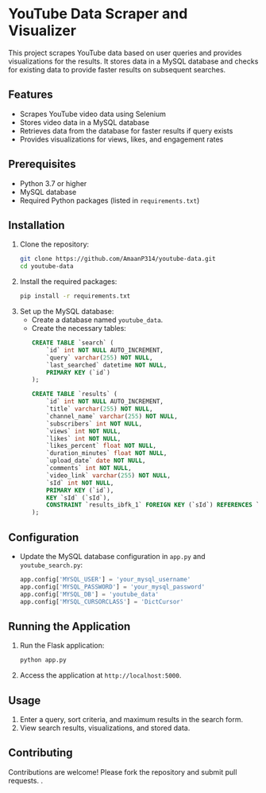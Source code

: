 # YouTube Data Scraper and Visualizer

This project scrapes YouTube data based on user queries and provides visualizations for the results. It stores data in a MySQL database and checks for existing data to provide faster results on subsequent searches.

## Features
- Scrapes YouTube video data using Selenium
- Stores video data in a MySQL database
- Retrieves data from the database for faster results if query exists
- Provides visualizations for views, likes, and engagement rates

## Prerequisites
- Python 3.7 or higher
- MySQL database
- Required Python packages (listed in `requirements.txt`)

## Installation
1. Clone the repository:
    ```bash
    git clone https://github.com/AmaanP314/youtube-data.git
    cd youtube-data
    ```
2. Install the required packages:
    ```bash
    pip install -r requirements.txt
    ```
3. Set up the MySQL database:
    - Create a database named `youtube_data`.
    - Create the necessary tables:
        ```sql
        CREATE TABLE `search` (
            `id` int NOT NULL AUTO_INCREMENT,
            `query` varchar(255) NOT NULL,
            `last_searched` datetime NOT NULL,
            PRIMARY KEY (`id`)
        );

        CREATE TABLE `results` (
            `id` int NOT NULL AUTO_INCREMENT,
            `title` varchar(255) NOT NULL,
            `channel_name` varchar(255) NOT NULL,
            `subscribers` int NOT NULL,
            `views` int NOT NULL,
            `likes` int NOT NULL,
            `likes_percent` float NOT NULL,
            `duration_minutes` float NOT NULL,
            `upload_date` date NOT NULL,
            `comments` int NOT NULL,
            `video_link` varchar(255) NOT NULL,
            `sId` int NOT NULL,
            PRIMARY KEY (`id`),
            KEY `sId` (`sId`),
            CONSTRAINT `results_ibfk_1` FOREIGN KEY (`sId`) REFERENCES `search` (`id`)
        );
        ```

## Configuration
- Update the MySQL database configuration in `app.py` and `youtube_search.py`:
    ```python
    app.config['MYSQL_USER'] = 'your_mysql_username'
    app.config['MYSQL_PASSWORD'] = 'your_mysql_password'
    app.config['MYSQL_DB'] = 'youtube_data'
    app.config['MYSQL_CURSORCLASS'] = 'DictCursor'
    ```

## Running the Application
1. Run the Flask application:
    ```bash
    python app.py
    ```
2. Access the application at `http://localhost:5000`.

## Usage
1. Enter a query, sort criteria, and maximum results in the search form.
2. View search results, visualizations, and stored data.


## Contributing
Contributions are welcome! Please fork the repository and submit pull requests.
.
